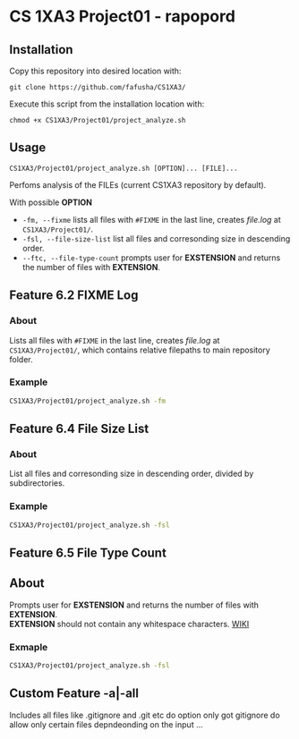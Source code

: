 #  CS 1XA3 Project01 - rapopord

## Installation
   Copy this repository into desired location with:  
   ```
   git clone https://github.com/fafusha/CS1XA3/
   ```
  
   Execute this script from the installation location with:  
   ```
   chmod +x CS1XA3/Project01/project_analyze.sh
   ````
 ## Usage
```
CS1XA3/Project01/project_analyze.sh [OPTION]... [FILE]...
```
Perfoms analysis of the FILEs (current CS1XA3 repository by default).
   
With possible **OPTION**
* `-fm, --fixme` lists all files with `#FIXME` in the last line, creates *file.log* at `CS1XA3/Project01/`.
* `-fsl, --file-size-list` list all files and corresonding size in descending order.
* `--ftc, --file-type-count` prompts user for **EXSTENSION** and returns the number of files with  **EXTENSION**.
      

## Feature 6.2 **FIXME Log**
### About
Lists all files with `#FIXME` in the last line, creates *file.log* at `CS1XA3/Project01/`, which contains relative filepaths to main repository folder.
 
### Example
```bash
CS1XA3/Project01/project_analyze.sh -fm
```
   
## Feature 6.4 **File Size List**
### About
List all files and corresonding size in descending order, divided by subdirectories.
### Example
```bash
CS1XA3/Project01/project_analyze.sh -fsl
```
## Feature 6.5 **File Type Count**
## About
Prompts user for **EXSTENSION** and returns the number of files with  **EXTENSION**.  
**EXTENSION** should not contain any whitespace characters. [WIKI](https://en.wikipedia.org/wiki/Filename_extension)
### Exmaple
```bash
CS1XA3/Project01/project_analyze.sh -fsl
```
## Custom Feature -a|-all 
Includes all files like .gitignore and .git etc
do option only got gitignore do allow only certain files depndeonding on the input
  ...
